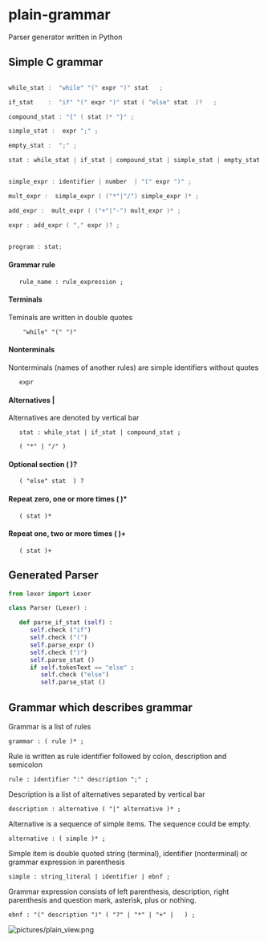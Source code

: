 # plain-grammar
Parser generator written in Python

## Simple C grammar

```c

while_stat :  "while" "(" expr ")" stat   ;

if_stat    :  "if" "(" expr ")" stat ( "else" stat  )?   ;

compound_stat : "{" ( stat )* "}" ;

simple_stat :  expr ";" ;

empty_stat :  ";" ;

stat : while_stat | if_stat | compound_stat | simple_stat | empty_stat ;


simple_expr : identifier | number  | "(" expr ")" ;

mult_expr :  simple_expr ( ("*"|"/") simple_expr )* ;

add_expr :  mult_expr ( ("+"|"-") mult_expr )* ;

expr : add_expr ( "," expr )? ;


program : stat;
```

#### Grammar rule

```
   rule_name : rule_expression ;
```

#### Terminals

Teminals are written in double quotes

```
    "while" "(" ")"
```

#### Nonterminals

Nonterminals (names of another rules) are simple identifiers without quotes

```
   expr
```

#### Alternatives |

Alternatives are denoted by vertical bar

```
   stat : while_stat | if_stat | compound_stat ;
```

```
   ( "*" | "/" )
```

#### Optional section (  )?

```
   ( "else" stat  ) ?
```

#### Repeat zero, one or more times (  )*

```
   ( stat )*
```

#### Repeat one, two or more times (  )+

```
   ( stat )+
```

## Generated Parser

```python
from lexer import Lexer

class Parser (Lexer) :

   def parse_if_stat (self) :
      self.check ("if")
      self.check ("(")
      self.parse_expr ()
      self.check (")")
      self.parse_stat ()
      if self.tokenText == "else" :
         self.check ("else")
         self.parse_stat ()
```

## Grammar which describes grammar

Grammar is a list of rules
```
grammar : ( rule )* ;
````

Rule is written as rule identifier followed by colon, description and semicolon

```
rule : identifier ":" description ";" ;
```

Description is a list of alternatives separated by vertical bar
```
description : alternative ( "|" alternative )* ;
```

Alternative is a sequence of simple items.
The sequence could be empty.
```
alternative : ( simple )* ;
```

Simple item is double quoted string (terminal), identifier (nonterminal) or grammar expression in parenthesis
```
simple : string_literal | identifier | ebnf ;
```

Grammar expression consists of left parenthesis, description, right parenthesis and question mark, asterisk, plus or nothing.

```
ebnf : "(" description ")" ( "?" | "*" | "+" |   ) ;
```

![pictures/plain_view.png](pictures/plain_view.png)
